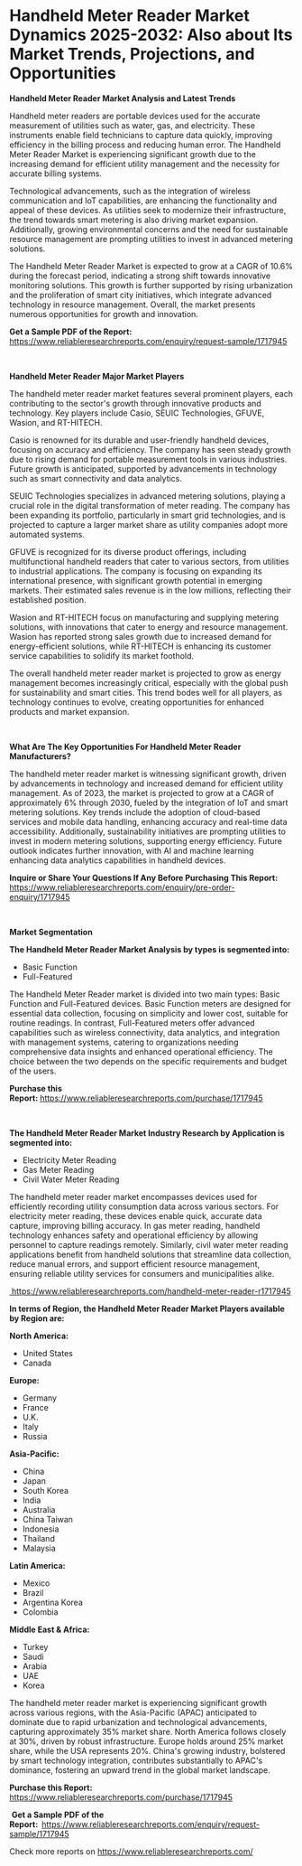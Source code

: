 <p><h1>Handheld Meter Reader Market Dynamics 2025-2032: Also about Its Market Trends, Projections, and Opportunities</h1></p><p><strong>Handheld Meter Reader Market Analysis and Latest Trends</strong></p>
<p><p>Handheld meter readers are portable devices used for the accurate measurement of utilities such as water, gas, and electricity. These instruments enable field technicians to capture data quickly, improving efficiency in the billing process and reducing human error. The Handheld Meter Reader Market is experiencing significant growth due to the increasing demand for efficient utility management and the necessity for accurate billing systems. </p><p>Technological advancements, such as the integration of wireless communication and IoT capabilities, are enhancing the functionality and appeal of these devices. As utilities seek to modernize their infrastructure, the trend towards smart metering is also driving market expansion. Additionally, growing environmental concerns and the need for sustainable resource management are prompting utilities to invest in advanced metering solutions. </p><p>The Handheld Meter Reader Market is expected to grow at a CAGR of 10.6% during the forecast period, indicating a strong shift towards innovative monitoring solutions. This growth is further supported by rising urbanization and the proliferation of smart city initiatives, which integrate advanced technology in resource management. Overall, the market presents numerous opportunities for growth and innovation.</p></p>
<p><strong>Get a Sample PDF of the Report:&nbsp;</strong> <a href="https://www.reliableresearchreports.com/enquiry/request-sample/1717945?utm_campaign=2743&utm_medium=2&utm_source=Github&utm_content=ia&utm_term=09042025&utm_id=handheld-meter-reader">https://www.reliableresearchreports.com/enquiry/request-sample/1717945</a></p>
<p>&nbsp;</p>
<p><strong>Handheld Meter Reader Major Market Players</strong></p>
<p><p>The handheld meter reader market features several prominent players, each contributing to the sector's growth through innovative products and technology. Key players include Casio, SEUIC Technologies, GFUVE, Wasion, and RT-HITECH.</p><p>Casio is renowned for its durable and user-friendly handheld devices, focusing on accuracy and efficiency. The company has seen steady growth due to rising demand for portable measurement tools in various industries. Future growth is anticipated, supported by advancements in technology such as smart connectivity and data analytics.</p><p>SEUIC Technologies specializes in advanced metering solutions, playing a crucial role in the digital transformation of meter reading. The company has been expanding its portfolio, particularly in smart grid technologies, and is projected to capture a larger market share as utility companies adopt more automated systems.</p><p>GFUVE is recognized for its diverse product offerings, including multifunctional handheld readers that cater to various sectors, from utilities to industrial applications. The company is focusing on expanding its international presence, with significant growth potential in emerging markets. Their estimated sales revenue is in the low millions, reflecting their established position.</p><p>Wasion and RT-HITECH focus on manufacturing and supplying metering solutions, with innovations that cater to energy and resource management. Wasion has reported strong sales growth due to increased demand for energy-efficient solutions, while RT-HITECH is enhancing its customer service capabilities to solidify its market foothold.</p><p>The overall handheld meter reader market is projected to grow as energy management becomes increasingly critical, especially with the global push for sustainability and smart cities. This trend bodes well for all players, as technology continues to evolve, creating opportunities for enhanced products and market expansion.</p></p>
<p>&nbsp;</p>
<p><strong>What Are The Key Opportunities For Handheld Meter Reader Manufacturers?</strong></p>
<p><p>The handheld meter reader market is witnessing significant growth, driven by advancements in technology and increased demand for efficient utility management. As of 2023, the market is projected to grow at a CAGR of approximately 6% through 2030, fueled by the integration of IoT and smart metering solutions. Key trends include the adoption of cloud-based services and mobile data handling, enhancing accuracy and real-time data accessibility. Additionally, sustainability initiatives are prompting utilities to invest in modern metering solutions, supporting energy efficiency. Future outlook indicates further innovation, with AI and machine learning enhancing data analytics capabilities in handheld devices.</p></p>
<p><strong>Inquire or Share Your Questions If Any Before Purchasing This Report:</strong> <a href="https://www.reliableresearchreports.com/enquiry/pre-order-enquiry/1717945?utm_campaign=2743&utm_medium=2&utm_source=Github&utm_content=ia&utm_term=09042025&utm_id=handheld-meter-reader">https://www.reliableresearchreports.com/enquiry/pre-order-enquiry/1717945</a></p>
<p>&nbsp;</p>
<p><strong>Market Segmentation</strong></p>
<p><strong>The Handheld Meter Reader Market Analysis by types is segmented into:</strong></p>
<p><ul><li>Basic Function</li><li>Full-Featured</li></ul></p>
<p><p>The Handheld Meter Reader market is divided into two main types: Basic Function and Full-Featured devices. Basic Function meters are designed for essential data collection, focusing on simplicity and lower cost, suitable for routine readings. In contrast, Full-Featured meters offer advanced capabilities such as wireless connectivity, data analytics, and integration with management systems, catering to organizations needing comprehensive data insights and enhanced operational efficiency. The choice between the two depends on the specific requirements and budget of the users.</p></p>
<p><strong>Purchase this Report:&nbsp;</strong><a href="https://www.reliableresearchreports.com/purchase/1717945?utm_campaign=2743&utm_medium=2&utm_source=Github&utm_content=ia&utm_term=09042025&utm_id=handheld-meter-reader">https://www.reliableresearchreports.com/purchase/1717945</a></p>
<p>&nbsp;</p>
<p><strong>The Handheld Meter Reader Market Industry Research by Application is segmented into:</strong></p>
<p><ul><li>Electricity Meter Reading</li><li>Gas Meter Reading</li><li>Civil Water Meter Reading</li></ul></p>
<p><p>The handheld meter reader market encompasses devices used for efficiently recording utility consumption data across various sectors. For electricity meter reading, these devices enable quick, accurate data capture, improving billing accuracy. In gas meter reading, handheld technology enhances safety and operational efficiency by allowing personnel to capture readings remotely. Similarly, civil water meter reading applications benefit from handheld solutions that streamline data collection, reduce manual errors, and support efficient resource management, ensuring reliable utility services for consumers and municipalities alike.</p></p>
<p><a href="https://www.reliableresearchreports.com/handheld-meter-reader-r1717945?utm_campaign=2743&utm_medium=2&utm_source=Github&utm_content=ia&utm_term=09042025&utm_id=handheld-meter-reader">&nbsp;https://www.reliableresearchreports.com/handheld-meter-reader-r1717945</a></p>
<p><strong>In terms of Region, the Handheld Meter Reader Market Players available by Region are:</strong></p>
<p>
    <p> <strong> North America: </strong>
        <ul>
            <li>United States</li>
            <li>Canada</li>
        </ul>
        </p> 
    <p> <strong> Europe: </strong>
        <ul>
            <li>Germany</li>
            <li>France</li>
            <li>U.K.</li>
            <li>Italy</li>
            <li>Russia</li>
        </ul>
        </p> 
    <p> <strong> Asia-Pacific: </strong>
        <ul>
            <li>China</li>
            <li>Japan</li>
            <li>South Korea</li>
            <li>India</li>
            <li>Australia</li>
            <li>China Taiwan</li>
            <li>Indonesia</li>
            <li>Thailand</li>
            <li>Malaysia</li>
        </ul>
        </p> 
    <p> <strong> Latin America: </strong>
        <ul>
            <li>Mexico</li>
            <li>Brazil</li>
            <li>Argentina Korea</li>
            <li>Colombia</li>
        </ul>
        </p> 
    <p> <strong> Middle East & Africa: </strong>
        <ul>
            <li>Turkey</li>
            <li>Saudi</li>
            <li>Arabia</li>
            <li>UAE</li>
            <li>Korea</li>
        </ul>
    </p>
    </p>
<p><p>The handheld meter reader market is experiencing significant growth across various regions, with the Asia-Pacific (APAC) anticipated to dominate due to rapid urbanization and technological advancements, capturing approximately 35% market share. North America follows closely at 30%, driven by robust infrastructure. Europe holds around 25% market share, while the USA represents 20%. China's growing industry, bolstered by smart technology integration, contributes substantially to APAC's dominance, fostering an upward trend in the global market landscape.</p></p>
<p><strong>Purchase this Report: </strong><a href="https://www.reliableresearchreports.com/purchase/1717945?utm_campaign=2743&utm_medium=2&utm_source=Github&utm_content=ia&utm_term=09042025&utm_id=handheld-meter-reader">https://www.reliableresearchreports.com/purchase/1717945</a></p>
<p>&nbsp;<strong>Get a Sample PDF of the Report:&nbsp;&nbsp;</strong><a href="https://www.reliableresearchreports.com/enquiry/request-sample/1717945?utm_campaign=2743&utm_medium=2&utm_source=Github&utm_content=ia&utm_term=09042025&utm_id=handheld-meter-reader">https://www.reliableresearchreports.com/enquiry/request-sample/1717945</a></p>
<p><strong></strong></p>
<p>Check more reports on <a href="https://www.reliableresearchreports.com/?utm_campaign=2743&utm_medium=2&utm_source=Github&utm_content=ia&utm_term=09042025&utm_id=handheld-meter-reader">https://www.reliableresearchreports.com/</a></p>